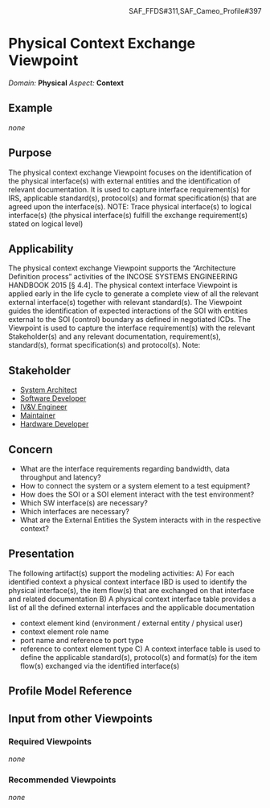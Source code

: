 <div align="right">SAF_FFDS#311,SAF_Cameo_Profile#397</div>

# Physical Context Exchange Viewpoint
*Domain:* **Physical** *Aspect:* **Context**
## Example
*none*
## Purpose
The physical context exchange Viewpoint focuses on the identification of the physical interface(s) with external entities and the identification of relevant documentation. It is used to capture interface requirement(s) for IRS, applicable standard(s), protocol(s) and format specification(s) that are agreed upon the interface(s).
NOTE: Trace physical interface(s) to logical interface(s) 
(the physical interface(s) fulfill the exchange requirement(s) stated on logical level)

## Applicability
The physical context exchange Viewpoint supports the “Architecture Definition process” activities of the INCOSE SYSTEMS ENGINEERING HANDBOOK 2015 [§ 4.4]. The physical context interface Viewpoint is applied early in the life cycle to generate a complete view of all the relevant external interface(s) together with relevant standard(s). The Viewpoint guides the identification of expected interactions of the SOI with entities external to the SOI (control) boundary as defined in negotiated ICDs. The Viewpoint is used to capture the interface requirement(s) with the relevant Stakeholder(s) and any relevant documentation, requirement(s), standard(s), format specification(s) and protocol(s).
Note:
## Stakeholder
* [System Architect](../stakeholders.md#System-Architect)
* [Software Developer](../stakeholders.md#Software-Developer)
* [IV&V Engineer](../stakeholders.md#IV&V-Engineer)
* [Maintainer](../stakeholders.md#Maintainer)
* [Hardware Developer](../stakeholders.md#Hardware-Developer)
## Concern
* What are the interface requirements regarding bandwidth, data throughput and latency?
* How to connect the system or a system element to a test equipment?
* How does the SOI or a SOI element interact with the test environment?
* Which SW interface(s) are necessary?
* Which interfaces are necessary?
* What are the External Entities the System interacts with in the respective context?
## Presentation
The following artifact(s) support the modeling activities:
A) For each identified context a physical context interface IBD is used to identify the physical interface(s), the item flow(s) that are exchanged on that interface and related documentation 
B) A physical context interface table provides a list of all the defined external interfaces and the applicable documentation
* context element kind (environment / external entity / physical user)
* context element role name
* port name and reference to port type
* reference to context element type
C) A context interface table is used to define the applicable standard(s), protocol(s) and format(s) for the item flow(s) exchanged via the identified interface(s)

## Profile Model Reference
## Input from other Viewpoints
### Required Viewpoints
*none*
### Recommended Viewpoints
*none*
